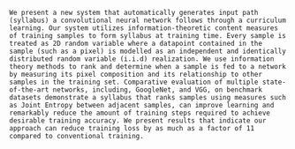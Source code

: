 	We present a new system that automatically generates input path (syllabus) a convolutional neural network follows through a curriculum learning. Our system utilizes information-theoretic content measures of training samples to form syllabus at training time. Every sample is treated as 2D random variable where a datapoint contained in the sample (such as a pixel) is modelled as an independent and identically distributed random variable (i.i.d) realization. We use information theory methods to rank and determine when a sample is fed to a network by measuring its pixel composition and its relationship to other samples in the training set. Comparative evaluation of multiple state-of-the-art networks, including, GoogleNet, and VGG, on benchmark datasets demonstrate a syllabus that ranks samples using measures such as Joint Entropy between adjacent samples, can improve learning and remarkably reduce the amount of training steps required to achieve desirable training accuracy. We present results that indicate our approach can reduce training loss by as much as a factor of 11 compared to conventional training. 
